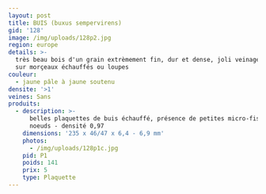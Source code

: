 ```yaml
---
layout: post
title: BUIS (buxus sempervirens)
gid: '128'
image: /img/uploads/128p2.jpg
region: europe
details: >-
  très beau bois d'un grain extrèmement fin, dur et dense, joli veinage bleuté
  sur morçeaux échauffés ou loupes
couleur:
  - jaune pâle à jaune soutenu
densite: '>1'
veines: Sans
produits:
  - description: >-
      belles plaquettes de buis échauffé, présence de petites micro-fissures sur
      noeuds - densité 0,97
    dimensions: '235 x 46/47 x 6,4 - 6,9 mm'
    photos:
      - /img/uploads/128p1c.jpg
    pid: P1
    poids: 141
    prix: 5
    type: Plaquette
---
```


